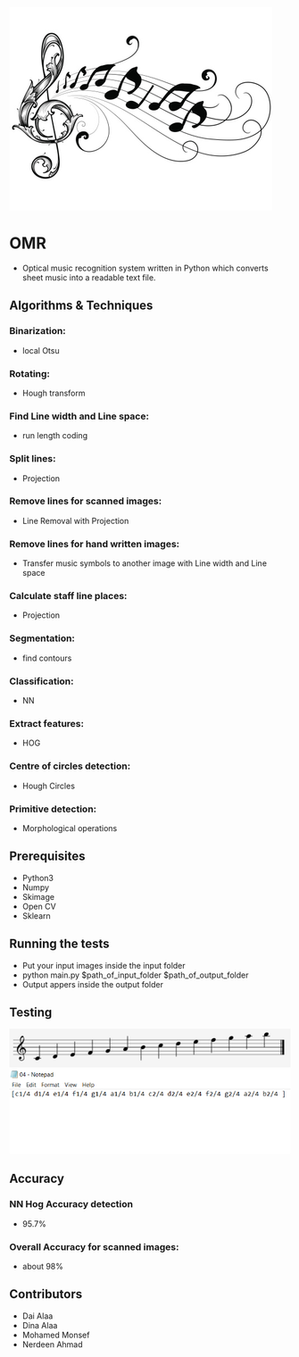 ![Image description](/images/cover.jpg)
# OMR
* Optical music recognition system written in Python which converts sheet music into a readable text file.

## Algorithms & Techniques
### Binarization:
* local Otsu
### Rotating:
* Hough transform
### Find Line width and Line space:
* run length coding
### Split lines:
* Projection
### Remove lines for scanned images:
* Line Removal with Projection
### Remove lines for hand written images:
* Transfer music symbols to another image with Line width and Line space
### Calculate staff line places:
* Projection
### Segmentation:
* find contours
### Classification:
* NN
### Extract features:
* HOG
### Centre of circles detection:
* Hough Circles
### Primitive detection:
* Morphological operations


## Prerequisites
* Python3
* Numpy
* Skimage
* Open CV
* Sklearn

## Running the tests
* Put your input images inside the input folder
* python main.py $path_of_input_folder $path_of_output_folder
* Output appers inside the output folder

## Testing
![Input Image](/images/04.PNG)
![Output](/images/output4.png)

## Accuracy
### NN Hog Accuracy detection
* 95.7%
### Overall Accuracy for scanned images:
* about 98%

## Contributors
* Dai Alaa
* Dina Alaa
* Mohamed Monsef
* Nerdeen Ahmad
